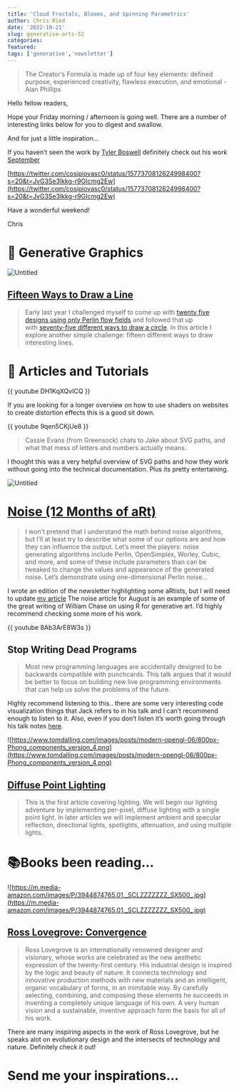 ```yaml
---
title: 'Cloud Fractals, Blooms, and Spinning Parametrics'
author: Chris Ried
date: '2022-19-21'
slug: generative-arts-52
categories: 
featured: 
tags: ['generative','newsletter']
---
```



> The Creator’s Formula is made up of four key elements: defined purpose, experienced creativity, flawless execution, and emotional -Alan Phillips


Hello fellow readers, 

Hope your Friday morning / afternoon is going well. There are a number of interesting links below for you to digest and swallow. 

And for just a little inspiration… 

If you haven’t seen the work by [Tyler Boswell](https://www.teaboswell.com/)  definitely check out his work [September](https://www.teaboswell.com/projects/september) 

[https://twitter.com/cosipiovasc0/status/1577370812624998400?s=20&t=JvG3Se3lkkg-r9GIcmg2Ew](https://twitter.com/cosipiovasc0/status/1577370812624998400?s=20&t=JvG3Se3lkkg-r9GIcmg2Ew)

Have a wonderful weekend! 

Chris 

# 📸 Generative Graphics

![Untitled](https://s3-us-west-2.amazonaws.com/secure.notion-static.com/624241c1-9d28-4738-b388-9139c982ecf6/Untitled.png)

## [Fifteen Ways to Draw a Line](https://sighack.com/post/fifteen-ways-to-draw-a-line)

> Early last year I challenged myself to come up with [twenty five designs using only Perlin flow fields](https://sighack.com/post/getting-creative-with-perlin-noise-fields) and followed that up with [seventy-five different ways to draw a circle](https://sighack.com/post/seventy-five-ways-to-draw-a-circle). In this article I explore another simple challenge: fifteen different ways to draw interesting lines.
> 

# 🔖 Articles and Tutorials

{{ youtube DH1KqXQvICQ }}

If you are looking for a longer overview on how to use shaders on websites to create distortion effects this is a good sit down. 

{{ youtube 9qen5CKjUe8 }}

> Cassie Evans (from Greensock) chats to Jake about SVG paths, and what that mess of letters and numbers actually means.
> 

I thought this was a very helpful overview of SVG paths and how they work without going into the technical documentation. Plus its pretty entertaining. 

![Untitled](https://s3-us-west-2.amazonaws.com/secure.notion-static.com/1b92b364-b3f6-454b-b424-03618038c27d/Untitled.png)

# [Noise (12 Months of aRt)](https://www.williamrchase.com/post/noise-12-months-of-art-august/)

> I won’t pretend that I understand the math behind noise algorithms, but I’ll at least try to describe what some of our options are and how they can influence the output. Let’s meet the players: noise generating algorithms include Perlin, OpenSimplex, Worley, Cubic, and more, and some of these include parameters than can be tweaked to change the values and appearance of the generated noise. Let’s demonstrate using one-dimensional Perlin noise…
> 

 I wrote an edition of the newsletter highlighting some aRtists, but I will need to update [my article](https://generative.substack.com/p/generative-art-and-r) The noise article for August is an example of some of the great writing of William Chase on using R for generative art. I’d highly recommend checking some more of his work. 

{{ youtube 8Ab3ArE8W3s }}

## Stop Writing Dead Programs

> Most new programming languages are accidentally designed to be backwards compatible with punchcards. This talk argues that it would be better to focus on building new live programming environments that can help us solve the problems of the future.
> 

Highly recommend listening to this.. there are some very interesting code visualization things that Jack refers to in his talk and I can’t recommend enough to listen to it. Also, even if you don’t listen it’s worth going through his talk notes [here](https://jackrusher.com/strange-loop-2022/).

![https://www.tomdalling.com/images/posts/modern-opengl-06/800px-Phong_components_version_4.png](https://www.tomdalling.com/images/posts/modern-opengl-06/800px-Phong_components_version_4.png)

## ****[Diffuse Point Lighting](https://www.tomdalling.com/blog/modern-opengl/06-diffuse-point-lighting/)****

> This is the first article covering lighting. We will begin our lighting adventure by implementing per-pixel, diffuse lighting with a single point light. In later articles we will implement ambient and specular reflection, directional lights, spotlights, attenuation, and using multiple lights.
> 

# 📚Books been reading…

![https://m.media-amazon.com/images/P/3944874765.01._SCLZZZZZZZ_SX500_.jpg](https://m.media-amazon.com/images/P/3944874765.01._SCLZZZZZZZ_SX500_.jpg)

## **[Ross Lovegrove: Convergence](https://www.amazon.com/Ross-Lovegrove-Convergence/dp/3944874765/ref=sr_1_1?crid=2E9P892OL82M0&keywords=ross+lovegrove&qid=1666362579&qu=eyJxc2MiOiIxLjQ4IiwicXNhIjoiMC42NSIsInFzcCI6IjAuMDAifQ%3D%3D&sprefix=ross+lovegrov%2Caps%2C494&sr=8-1)**

> Ross Lovegrove is an internationally renowned designer and visionary, whose works are celebrated as the new aesthetic expression of the twenty-first century. His industrial design is inspired by the logic and beauty of nature. It connects technology and innovative production methods with new materials and an intelligent, organic vocabulary of forms, in an inimitable way. By carefully selecting, combining, and composing these elements he succeeds in inventing a completely unique language of his own. A very human vision and a sustainable, inventive approach form the basis for all of his work.
> 

There are many inspiring aspects in the work of Ross Lovegrove, but he speaks alot on evolutionary design and the intersects of technology and nature. Definitely check it out! 

# Send me your inspirations...